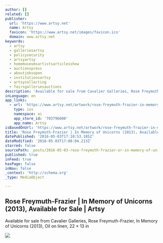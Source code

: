 ```yaml
---
author: []
related: []
publisher:
  url: 'https://www.artsy.net'
  name: Artsy
  favicon: 'https://www.artsy.net/images/favicon.ico'
  domain: www.artsy.net
keywords:
  - artsy
  - galleriesartsy
  - policysecurity
  - artsyartsy
  - homemuseumsartistsarticlesshow
  - auctionspress
  - aboutjobsopen
  - institutionsartsy
  - artsycollecting
  - fairsgalleriesauctions
description: 'Available for sale from Cavalier Galleries, Rose Freymuth-Frazier, In Memory of Unicorns (2013), Oil on linen, 22 × 13 in'
inLanguage: en
app_links:
  - url: 'https://www.artsy.net/artwork/rose-freymuth-frazier-in-memory-of-unicorns-1'
    type: ios
    namespace: ai
    app_store_id: '703796080'
    app_name: Artsy
isBasedOnUrl: 'https://www.artsy.net/artwork/rose-freymuth-frazier-in-memory-of-unicorns-1/zoom'
title: 'Rose Freymuth-Frazier | In Memory of Unicorns (2013), Available for Sale | Artsy'
datePublished: '2016-05-03T17:10:53.185Z'
dateModified: '2016-05-03T17:08:04.213Z'
starred: false
sourcePath: _posts/2016-05-03-rose-freymuth-frazier-or-in-memory-of-unicorns-2013-availa.md
published: true
inFeed: true
hasPage: false
inNav: false
_context: 'http://schema.org'
_type: MediaObject

---
```

<article style=""><h1>Rose Freymuth-Frazier | In Memory of Unicorns (2013), Available for Sale | Artsy</h1><p>Available for sale from Cavalier Galleries, Rose Freymuth-Frazier, In Memory of Unicorns (2013), Oil on linen, 22 × 13 in</p><img src="https://d32dm0rphc51dk.cloudfront.net/L1uNA-J2u4lLHnkI9QrVWw/large.jpg" /></article>